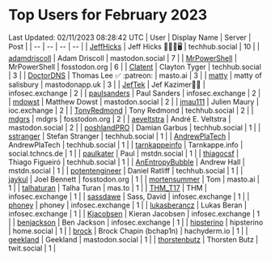 # Top Users for February 2023
Last Updated: 02/11/2023 08:28:42 UTC
| User | Display Name | Server | Post |
| -- | -- | -- | -- |
| [JeffHicks](https://techhub.social/@JeffHicks) | Jeff Hicks 🐶🎼🍷🖥️ | techhub.social | 10 |
| [adamdriscoll](https://mastodon.social/@adamdriscoll) | Adam Driscoll | mastodon.social | 7 |
| [MrPowerShell](https://fosstodon.org/@MrPowerShell) | MrPowerShell | fosstodon.org | 6 |
| [Clatent](https://techhub.social/@Clatent) | Clayton Tyger | techhub.social | 3 |
| [DoctorDNS](https://masto.ai/@DoctorDNS) | Thomas Lee ✅ :patreon: | masto.ai | 3 |
| [matty](https://mastodonapp.uk/@matty) | matty of salisbury | mastodonapp.uk | 3 |
| [JefTek](https://infosec.exchange/@JefTek) | Jef Kazimer😶‍🌫️ | infosec.exchange | 2 |
| [paulsanders](https://infosec.exchange/@paulsanders) | Paul Sanders | infosec.exchange | 2 |
| [mdowst](https://mastodon.social/@mdowst) | Matthew Dowst | mastodon.social | 2 |
| [jmau111](https://ioc.exchange/@jmau111) | Julien Maury | ioc.exchange | 2 |
| [TonyRedmond](https://techhub.social/@TonyRedmond) | Tony Redmond | techhub.social | 2 |
| [mdgrs](https://fosstodon.org/@mdgrs) | mdgrs | fosstodon.org | 2 |
| [aeveltstra](https://mastodon.social/@aeveltstra) | André E. Veltstra | mastodon.social | 2 |
| [poshlandPRO](https://techhub.social/@poshlandPRO) | Damian Garbus | techhub.social | 1 |
| [sstranger](https://techhub.social/@sstranger) | Stefan Stranger | techhub.social | 1 |
| [AndrewPlaTech](https://techhub.social/@AndrewPlaTech) | AndrewPlaTech | techhub.social | 1 |
| [tarnkappeinfo](https://social.tchncs.de/@tarnkappeinfo) | Tarnkappe.info | social.tchncs.de | 1 |
| [paulkater](https://mstdn.social/@paulkater) | Paul | mstdn.social | 1 |
| [thiagocsf](https://techhub.social/@thiagocsf) | Thiago Figueiró | techhub.social | 1 |
| [AnEntropyBubble](https://mstdn.social/@AnEntropyBubble) | Andrew Hall | mstdn.social | 1 |
| [potentengineer](https://techhub.social/@potentengineer) | Daniel Ratliff | techhub.social | 1 |
| [jaykul](https://fosstodon.org/@jaykul) | Joel Bennett | fosstodon.org | 1 |
| [mortensummer](https://masto.ai/@mortensummer) | Tom | masto.ai | 1 |
| [talhaturan](https://mas.to/@talhaturan) | Talha Turan | mas.to | 1 |
| [THM_T17](https://infosec.exchange/@THM_T17) | THM | infosec.exchange | 1 |
| [sassdawe](https://infosec.exchange/@sassdawe) | Sass, David | infosec.exchange | 1 |
| [phoney](https://infosec.exchange/@phoney) | phoney | infosec.exchange | 1 |
| [lukasberancz](https://infosec.exchange/@lukasberancz) | Lukas Beran | infosec.exchange | 1 |
| [Kjacobsen](https://infosec.exchange/@Kjacobsen) | Kieran Jacobsen | infosec.exchange | 1 |
| [benjackson](https://infosec.exchange/@benjackson) | Ben Jackson | infosec.exchange | 1 |
| [hipsterino](https://home.social/@hipsterino) | hipsterino | home.social | 1 |
| [brock](https://hachyderm.io/@brock) | Brock Chapin (bchap1n) | hachyderm.io | 1 |
| [geekland](https://mastodon.social/@geekland) | Geekland | mastodon.social | 1 |
| [thorstenbutz](https://twit.social/@thorstenbutz) | Thorsten Butz | twit.social | 1 |

